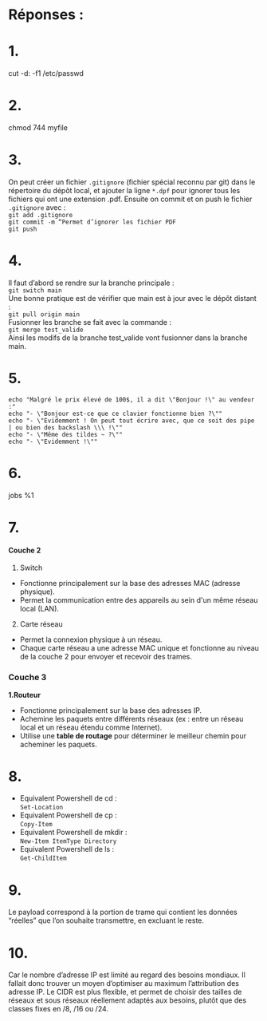 # Réponses :

# 1.
cut -d: -f1 /etc/passwd<br>

# 2.
chmod 744 myfile<br>

# 3.
On peut créer un fichier ``.gitignore`` (fichier spécial reconnu par git) dans le répertoire du dépôt local, et ajouter la ligne ``*.dpf`` pour ignorer tous les fichiers qui ont une extension .pdf. Ensuite on commit et on push le fichier ``.gitignore`` avec :<br>``git add .gitignore``<br>``git commit -m “Permet d’ignorer les fichier PDF``<br>``git push``<br>

# 4.
Il faut d’abord se rendre sur la branche principale :<br>
``git switch main``
<br>
Une bonne pratique est de vérifier que main est à jour avec le dépôt distant :<br>
``git pull origin main``<br>
Fusionner les branche se fait avec la commande :<br>
``git merge test_valide``<br>
Ainsi les modifs de la branche test_valide vont fusionner dans la branche main.<br>

# 5.
``echo "Malgré le prix élevé de 100$, il a dit \"Bonjour !\" au vendeur :"``<br>
``echo "- \"Bonjour est-ce que ce clavier fonctionne bien ?\""``<br>
``echo "- \"Evidemment ! On peut tout écrire avec, que ce soit des pipe | ou bien des backslash \\\ !\""``<br>
``echo "- \"Même des tildes ~ ?\""``<br>
``echo "- \"Evidemment !\""``<br>

# 6.
jobs %1

# 7.
#### Couche 2 
1. Switch
- Fonctionne principalement sur la base des adresses MAC (adresse physique).
- Permet la communication entre des appareils au sein d'un même réseau local (LAN).
2. Carte réseau
- Permet la connexion physique à un réseau.
- Chaque carte réseau a une adresse MAC unique et fonctionne au niveau de la couche 2 pour envoyer et recevoir des trames.
### Couche 3
**1.Routeur**
- Fonctionne principalement sur la base des adresses IP.
- Achemine les paquets entre différents réseaux (ex : entre un réseau local et un réseau étendu comme Internet).
- Utilise une **table de routage** pour déterminer le meilleur chemin pour acheminer les paquets.


# 8.
- Equivalent Powershell de cd :<br>
``Set-Location``<br>
- Equivalent Powershell de cp :<br>
``Copy-Item``<br>
- Equivalent Powershell de mkdir :<br>
``New-Item ItemType Directory``<br>
- Equivalent Powershell de ls :<br>
``Get-ChildItem``<br>


# 9.
Le payload correspond à la portion de trame qui contient les données “réelles” que l’on souhaite transmettre, en excluant le reste.

# 10.
Car le nombre d’adresse IP est limité au regard des besoins mondiaux. Il fallait donc trouver un moyen d’optimiser au maximum l’attribution des adresse IP. Le CIDR est plus flexible, et permet de choisir des tailles de réseaux et sous réseaux réellement adaptés aux besoins, plutôt que des classes fixes en /8, /16 ou /24.



